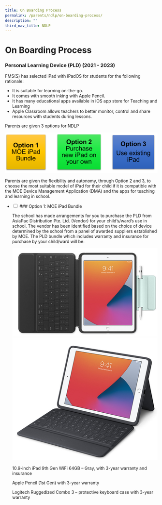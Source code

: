 ```yaml
---
title: On Boarding Process
permalink: /parents/ndlp/on-boarding-process/
description: ""
third_nav_title: NDLP
---
```

# On Boarding Process
### **Personal Learning Device (PLD) (2021 - 2023)**

FMS(S) has selected iPad with iPadOS for students for the following rationale:

* It is suitable for learning on-the-go.
* It comes with smooth inking with Apple Pencil.
* It has many educational apps available in iOS app store for Teaching and Learning
* Apple Classroom allows teachers to better monitor, control and share resources with students during lessons.

Parents are given 3 options for NDLP

![](/images/Parents/2023/NDLP/pld%20buy%20option.png)

Parents are given the flexibility and autonomy, through Option 2 and 3, to choose the most suitable model of iPad for their child if it is compatible with the MOE Device Management Application (DMA) and the apps for teaching and learning in school.

<ul class="jekyllcodex_accordion">
<li>
<input id="accordion1" type="checkbox">
### <label for="accordion1">Option 1: MOE iPad Bundle</label>
<div>

The school has made arrangements for you to purchase the PLD from AsiaPac Distribution Pte. Ltd. (Vendor) for your child’s/ward’s use in school. The vendor has been identified based on the choice of device determined by the school from a panel of awarded suppliers established by MOE. The PLD bundle which includes warranty and insurance for purchase by your child/ward will be:
	
![](/images/Parents/2023/NDLP/pld%209%20gen%201.png)	![](/images/Parents/2023/NDLP/pld%209%20gen%202.png)

10.9-inch iPad 9th Gen WiFi 64GB – Gray, with 3-year warranty and insurance

Apple Pencil (1st Gen) with 3-year warranty

Logitech Ruggedized Combo 3 – protective keyboard case with 3-year warranty
</div></li></ul>